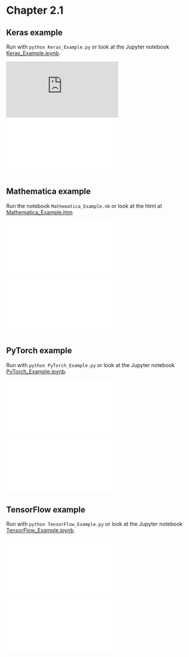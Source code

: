 # Chapter 2.1

## Keras example
Run with `python Keras_Example.py` or look at the Jupyter notebook [Keras_Example.ipynb](Keras_Example/Keras_Example.ipynb).

![Prediction Keras](https://github.com/ruehlef/Physics-Reports/tree/master/Chapter_2/2.1/Keras_Example/example_function.pdf "Predicted region of stability.")
![Loss Keras](Keras_Example/example_loss.pdf "Loss for function in Keras.")

## Mathematica example
Run the notebook `Mathematica_Example.nb` or look at the html at [Mathematica_Example.htm](Mathematica_Example/Mathematica_Example.htm)

![Prediction Mathematica](Mathematica_Example/example_function.pdf "Predicted region of stability.")
![Loss Mathematica](Mathematica_Example/example_loss.pdf "Loss for function in Keras.")

## PyTorch example
Run with `python PyTorch_Example.py` or look at the Jupyter notebook [PyTorch_Example.ipynb](PyTorch_Example/PyTorch_Example.ipynb).

![Prediction PyTorch](PyTorch_Example/example_function.pdf "Predicted region of stability.")
![Loss PyTorch](PyTorch_Example/example_loss.pdf "Loss for function in Keras.")

## TensorFlow example
Run with `python TensorFlow_Example.py` or look at the Jupyter notebook [TensorFlow_Example.ipynb](TensorFlow_Example/TensorFlow_Example.ipynb).

![Prediction Tensorflow](TensorFlow_Example/example_function.pdf "Predicted region of stability.")
![Loss Tensorflow](TensorFlow_Example/example_loss.pdf "Loss for function in Keras.")